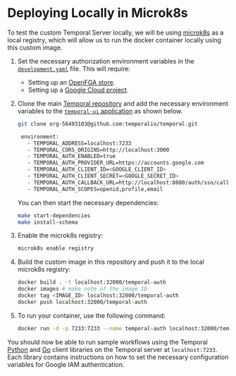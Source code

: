 # Deploying Locally in Microk8s

To test the custom Temporal Server locally, we will be using
[microk8s](https://microk8s.io/docs/registry-built-in) as a local registry,
which will allow us to run the docker container locally using this custom image.

1. Set the necessary authorization environment variables in the
   [`development.yaml`](./temporal-server/config/development.yaml) file. This
   will require:

   - Setting up an [OpenFGA store](https://charmhub.io/openfga-k8s).
   - Setting up a
     [Google Cloud project](https://developers.google.com/workspace/guides/create-project).

2. Clone the main [Temporal repository](https://github.com/temporalio/temporal)
   and add the necessary environment variables to the
   [`temporal-ui` application](https://github.com/temporalio/temporal/blob/main/develop/docker-compose/docker-compose.yml)
   as shown below.

   ```bash
   git clone org-56493103@github.com:temporalio/temporal.git

    environment:
      - TEMPORAL_ADDRESS=localhost:7233
      - TEMPORAL_CORS_ORIGINS=http://localhost:3000
      - TEMPORAL_AUTH_ENABLED=true
      - TEMPORAL_AUTH_PROVIDER_URL=https://accounts.google.com
      - TEMPORAL_AUTH_CLIENT_ID=<GOOGLE_CLIENT_ID>
      - TEMPORAL_AUTH_CLIENT_SECRET=<GOOGLE_SECRET_ID>
      - TEMPORAL_AUTH_CALLBACK_URL=http://localhost:8080/auth/sso/callback # This must be included as a callback URL to your Google IAM project.
      - TEMPORAL_AUTH_SCOPES=openid,profile,email
   ```

   You can then start the necessary dependencies:

   ```bash
   make start-dependencies
   make install-schema
   ```

3. Enable the microk8s registry:

   ```bash
   microk8s enable registry
   ```

4. Build the custom image in this repository and push it to the local microk8s
   registry:

   ```bash
   docker build . -t localhost:32000/temporal-auth
   docker images # make note of the image ID
   docker tag <IMAGE_ID> localhost:32000/temporal-auth
   docker push localhost:32000/temporal-auth
   ```

5. To run your container, use the following command:

   ```bash
   docker run -d -p 7233:7233 --name temporal-auth localhost:32000/temporal-auth
   ```

You should now be able to run sample workflows using the Temporal
[Python](https://github.com/canonical/temporal-lib-py) and
[Go](https://github.com/canonical/temporal-lib-go) client libraries on the
Temporal server at `localhost:7233`. Each library contains instructions on how
to set the necessary configuration variables for Google IAM authentication.
